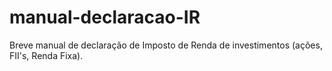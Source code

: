 # manual-declaracao-IR
Breve manual de declaração de Imposto de Renda de investimentos (ações, FII's, Renda Fixa).
